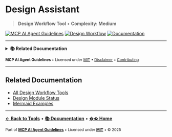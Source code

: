 # Design Assistant

> **Design Workflow Tool** • **Complexity: Medium**

[![MCP AI Agent Guidelines](https://img.shields.io/badge/MCP-AI_Agent_Guidelines-1a7f37?style=flat-square&logo=github)](../../README.md)
[![Design Workflow](https://img.shields.io/badge/Category-Design_Workflow-green?style=flat-square)](./README.md#design-workflow)
[![Documentation](https://img.shields.io/badge/📚-Docs-blue?style=flat-square)](../README.md)

---

<details>
<summary><strong>📚 Related Documentation</strong></summary>

- [Design & Workflow Tools](./README.md#design-and-workflow-tools)
- [Design Module Status](../DESIGN_MODULE_STATUS.md)
- [Mermaid Diagram Examples](../MERMAID_DIAGRAM_EXAMPLES.md)
- [AI Interaction Tips](../AI_INTERACTION_TIPS.md)

</details>

<sub>**MCP AI Agent Guidelines** • Licensed under [MIT](../../LICENSE) • [Disclaimer](../../DISCLAIMER.md) • [Contributing](../../CONTRIBUTING.md)</sub>

---

## Related Documentation

- [All Design Workflow Tools](./README.md#design-workflow)
- [Design Module Status](#design-module-status)
- [Mermaid Examples](#mermaid-examples)

---

**[← Back to Tools](./README.md)** • **[📚 Documentation](../README.md)** • **[�� Home](../../README.md)**

<sub>Part of **[MCP AI Agent Guidelines](../../README.md)** • Licensed under **[MIT](../../LICENSE)** • © 2025</sub>
